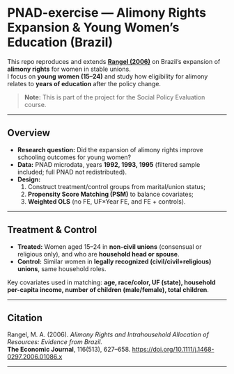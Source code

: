 # PNAD-exercise — Alimony Rights Expansion & Young Women’s Education (Brazil)

This repo reproduces and extends [**Rangel (2006)**](https://www.jstor.org/stable/3876398) on Brazil’s expansion of **alimony rights** for women in stable unions.  
I focus on **young women (15–24)** and study how eligibility for alimony relates to **years of education** after the policy change.

> **Note:** This is part of the project for the Social Policy Evaluation course.
---

## Overview

- **Research question:** Did the expansion of alimony rights improve schooling outcomes for young women?
- **Data:** PNAD microdata, years **1992, 1993, 1995** (filtered sample included; full PNAD not redistributed).
- **Design:**  
  1) Construct treatment/control groups from marital/union status;  
  2) **Propensity Score Matching (PSM)** to balance covariates;  
  3) **Weighted OLS** (no FE, UF×Year FE, and FE + controls).

---

## Treatment & Control

- **Treated:** Women aged 15–24 in **non-civil unions** (consensual or religious only), and who are **household head or spouse**.  
- **Control:** Similar women in **legally recognized (civil/civil+religious) unions**, same household roles.

Key covariates used in matching: **age, race/color, UF (state), household per-capita income, number of children (male/female), total children**.

---

## Citation

Rangel, M. A. (2006). *Alimony Rights and Intrahousehold Allocation of Resources: Evidence from Brazil.*  
**The Economic Journal**, 116(513), 627–658. https://doi.org/10.1111/j.1468-0297.2006.01086.x

---
